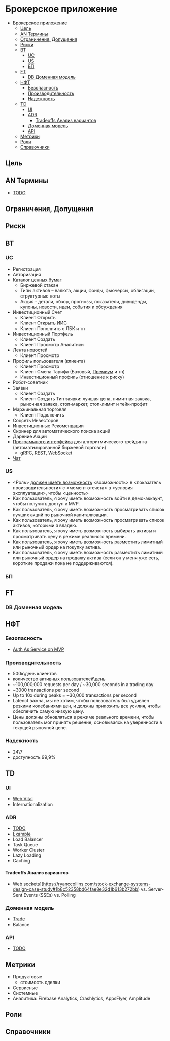 # Брокерское приложение

- [Брокерское приложение](#брокерское-приложение)
	- [Цель](#цель)
	- [AN Термины](#an-термины)
	- [Ограничения, Допущения](#ограничения-допущения)
	- [Риски](#риски)
	- [BT](#bt)
		- [UC](#uc)
		- [US](#us)
		- [БП](#бп)
	- [FT](#ft)
		- [DB Доменная модель](#db-доменная-модель)
	- [НФТ](#нфт)
		- [Безопасность](#безопасность)
		- [Производительность](#производительность)
		- [Надежность](#надежность)
	- [TD](#td)
		- [UI](#ui)
		- [ADR](#adr)
			- [Tradeoffs Анализ вариантов](#tradeoffs-анализ-вариантов)
		- [Доменная модель](#доменная-модель)
		- [API](#api)
	- [Метрики](#метрики)
	- [Роли](#роли)
	- [Справочники](#справочники)

## Цель

## AN Термины

- [TODO](https://tinkoff.github.io/investAPI/glossary/)

## Ограничения, Допущения

## Риски

## BT

### UC

- Регистрация
- Авторизация
- [Каталог ценных бумаг](https://htc-cs.ru/portfolio/ecommerce/mobilnoe-prilozhenie-tinkoff-investitsii)
  - Биржевой стакан
  - Типы активов – валюта, акции, фонды, фьючерсы, облигации, структурные ноты
  - Акция - детали, обзор, прогнозы, показатели, дивиденды, купоны, новости, идеи, события и обсуждения
- Инвестиционный Счет
  - Клиент Открыть
  - Клиент [Открыть ИИС](https://www.tadviser.ru/index.php/Продукт:Тинькофф_Инвестиции_Брокерская_платформа)
  - Клиент Пополнить с ЛБК и тп
- Инвестиционный Портфель
  - Клиент Создать
  - Клиент Просмотр Аналитики
- Лента новостей
  - Клиент Просмотр
- Профиль пользователя (клиента)
  - Клиент Просмотр
  - Клиент Смена Тарифа (Базовый, [Премиум](https://brobank.ru/tinkoff-investicii/) и тп)
  - Инвестиционный профиль (отношение к риску)
- Робот-советник
- Заявки
  - Клиент Создать
  - Клиент Создать Тип заявки: лучшая цена, лимитная заявка, рыночная заявка, стоп-маркет, стоп-лимит и тейк-профит
- Маржинальная торговля
  - Клиент Подключить
- Соцсеть Инвесторов
- Инвестиционные Рекомендации
- Скринер для автоматического поиска акций
- Дарение Акций
- [Программного интерфейса](https://www.tadviser.ru/index.php/Продукт:Tinkoff_Invest_API) для алгоритмического трейдинга (автоматизированной биржевой торговли)
  - [gRPC, REST, WebSocket](https://tinkoff.github.io/investAPI/)
- [Чат](https://brobank.ru/tinkoff-investicii/)

### US

- <Роль> [должен иметь возможность](https://scrumtrek.ru/blog/product-management/3364/user-story-instruktsiya-po-primeneniyu/) <возможность> в <показатель производительности> с <момент отсчета> в <условия эксплуатации>, чтобы <ценность>
- Как пользователь, я хочу иметь возможность войти в демо-аккаунт, чтобы получить доступ к MVP.
- Как пользователь, я хочу иметь возможность просматривать список лучших акций по рыночной капитализации.
- Как пользователь, я хочу иметь возможность просматривать список активов, которыми я владею.
- Как пользователь, я хочу иметь возможность выбирать активы и просматривать цену в режиме реального времени.
- Как пользователь, я хочу иметь возможность разместить лимитный или рыночный ордер на покупку актива.
- Как пользователь, я хочу иметь возможность разместить лимитный или рыночный ордер на продажу актива (если он у меня уже есть, короткие продажи пока не поддерживаются).

### БП

## FT

### DB Доменная модель

## НФТ

### Безопасность

- [Auth As Service on MVP](https://ryanccollins.com/stock-exchange-systems-design-case-study)

### Производительность

- 500к\день клиентов
- количество активных пользователей\день
- ~100,000,000 requests per day / ~30,000 seconds in a trading day
- ~3000 transactions per second
- Up to 10x during peaks = ~30,000 transactions per second
- Latenct важна, мы не хотим, чтобы пользователь был удивлен резкими колебаниями цен, и должны приложить все усилия, чтобы обеспечить самую низкую цену.
- Цены должны обновляться в режиме реального времени, чтобы пользователь мог принять решение, основываясь на уверенности в текущей рыночной цене.

### Надежность

- 24\7
- доступность 99,9%

## TD

### UI

- [Web Vital](https://ryanccollins.com/stock-exchange-systems-design-case-study#1b5425e2d55e4bf481debc94de36acbc)
- Internationalization

### ADR

- [TODO](https://habr.com/ru/companies/iticapital/articles/302990/)
- [Example](https://ryanccollins.com/stock-exchange-systems-design-case-study)
- Load Balancer
- Task Queue
- Worker Cluster
- Lazy Loading
- Caching

#### Tradeoffs Анализ вариантов

- Web sockets](https://ryanccollins.com/stock-exchange-systems-design-case-study#1b8c52358bd64fae8e32d1b613b272bb) vs. Server-Sent Events (SSEs) vs. Polling

### Доменная модель

- [Trade](https://ryanccollins.com/stock-exchange-systems-design-case-study#4ecf94953b294ba391e258136bcd9f0d)
- Balance

### API

- [TODO](https://ryanccollins.com/stock-exchange-systems-design-case-study#47b459070e2d4426baddb9af27323b17)

## Метрики

- Продуктовые
  - стоимость сделки
- Сервисные
- Системные
- Аналитика: Firebase Analytics, Crashlytics, AppsFlyer, Amplitude

## Роли

## Справочники

